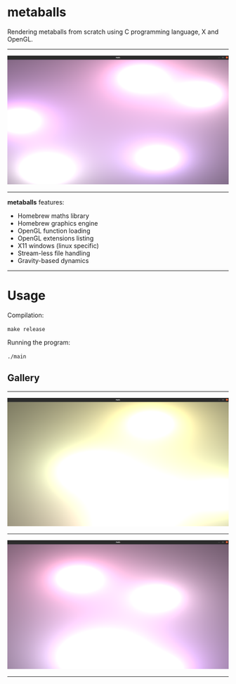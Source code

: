 # metaballs

Rendering metaballs from scratch using C programming language, X and OpenGL.

---

![Image link broken.](https://github.com/Staneesh/MetaballsFaith/blob/master/metaballs2.png)

---

**metaballs** features:

- Homebrew maths library
- Homebrew graphics engine
- OpenGL function loading 
- OpenGL extensions listing
- X11 windows (linux specific)
- Stream-less file handling
- Gravity-based dynamics

---

# Usage

Compilation:

`make release`

Running the program:

`./main`

## Gallery

---

![Image link broken.](https://github.com/Staneesh/MetaballsFaith/blob/master/metaballs.png)

---

![Image link broken.](https://github.com/Staneesh/MetaballsFaith/blob/master/metaballs3.png)

---